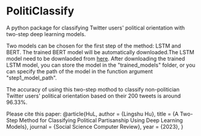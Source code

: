# PolitiClassify
A python package for classifying Twitter users' political orientation with two-step deep learning models.

Two models can be chosen for the first step of the method: LSTM and BERT. The trained BERT model will be automatically downloaded.The LSTM model need to be downlaoded from [here](https://drive.google.com/file/d/1uqw9rjmDyDtJ-Z827O85SiE3lY00l1ed/view?usp=drive_link). After downloading the trained LSTM model, you can store the model in the "trained_models" folder, or you can specify the path of the model in the function argument "step1_model_path".

The accuracy of using this two-step mothod to classify non-politician Twitter users' political orientation based on their 200 tweets is around 96.33%.

Please cite this paper:
@article{HuL,
    author = {Lingshu Hu},
    title = {A Two-Step Method for Classifying Political Partisanship Using Deep Learning Models},
    journal = {Social Science Computer Review},
    year = {2023},
}
